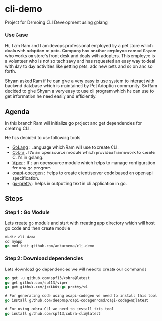 # cli-demo
Project for Demoing CLI Development using golang

### Use Case

Hi, I am Ram and I am devops professional employed by a pet store which deals with adoption of pets. 
Company has another employee named Shyam who works on store's front desk and deals with adopters. 
This employee is a volunteer who is not so tech savy and has requested an easy way to deal with day to day activities 
like getting pets, add new pets and so on and so forth.

Shyam asked Ram if he can give a very easy to use system to interact with backend database which is maintained by
Pet Adoption community. So Ram decided to give Shyam a very easy to use cli program which he can use to get information
he need easily and efficiently.

## Agenda

In this branch Ram will initialize go project and get dependencies for creating CLI.

He has decided to use following tools:

* [GoLang](https://go.dev/) : Language which Ram will use to create CLI.
* [Cobra](https://github.com/spf13/cobra) : It's an opensource module which provides framework to create CLI's in golang.
* [Viper](https://github.com/spf13/viper) : It's an opensource module which helps to manage configuration for any go program.
* [osapi-codegen](https://github.com/deepmap/oapi-codegen) : Helps to create client/server code based on open api specification.
* [go-pretty]([https://github.com/jedib0t/go-pretty) : helps in outputting text in cli application in go.

## Steps

### Step 1 : Go Module

Lets create go module and start with creating app directory which will host go code and then create module

```go
mkdir cli-demo
cd myapp
go mod init github.com/ankurnema/cli-demo
```

### Step 2: Download dependencies

Lets download go dependencies we will need to create our commands

```go
go get -u github.com/spf13/cobra@latest
go get github.com/spf13/viper
go get github.com/jedib0t/go-pretty/v6

# For generating code using osapi-codegen we need to install this tool
go install github.com/deepmap/oapi-codegen/cmd/oapi-codegen@latest

# For using cobra CLI we need to install this tool
go install github.com/spf13/cobra-cli@latest
```

